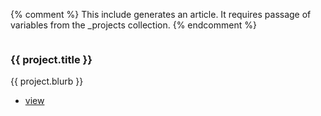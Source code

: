 {% comment %}
This include generates an article. It requires passage of variables from the _projects collection.
{% endcomment %}
<article>
    <a href="{{'/projects/' |  absolute_url }}{{ project.filename }}.html" class="image"><img src="{{'projects/assets/images/'}}{{ project.filename }}{{project.ext}}" alt="" /></a>
    <h3>{{ project.title }}</h3>
    <p>{{ project.blurb }}</p>
    <ul class="actions">
        <li><a href="{{'/projects/'' |  absolute_url }}{{ project.filename }}.html" class="button small">view</a></li>
    </ul>
</article>